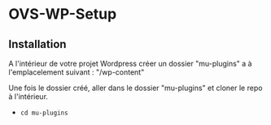 # OVS-WP-Setup

## Installation
A l'intérieur de votre projet Wordpress créer un dossier "mu-plugins" a à l'emplacelement suivant : "/wp-content"

Une fois le dossier créé, aller dans le dossier "mu-plugins" et cloner le repo à l'intérieur.
- `cd mu-plugins` 
